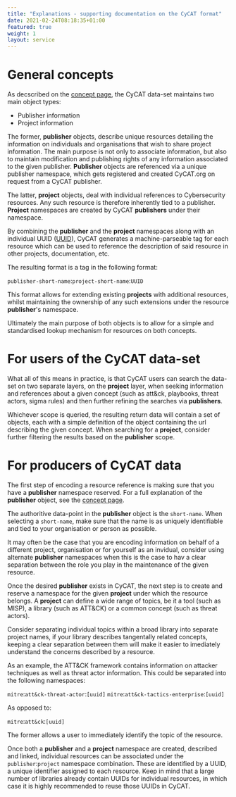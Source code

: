 ```yaml
---
title: "Explanations - supporting documentation on the CyCAT format"
date: 2021-02-24T08:18:35+01:00
featured: true
weight: 1
layout: service
---
```


# General concepts

As decscribed on the [concept page](https://https://cycat.org/concept/), the CyCAT data-set maintains two main object types:

* Publisher information
* Project information

The former, **publisher** objects, describe unique resources detailing the information on individuals and organisations that wish to share project information. The main purpose is not only to associate information, but also to maintain modification and publishing rights of any information associated to the given publisher. **Publisher** objects are referenced via a unique publisher namespace, which gets registered and created CyCAT.org on request from a CyCAT publisher.

The latter, **project** objects, deal with individual references to Cybersecurity resources. Any such resource is therefore inherently tied to a publisher. **Project** namespaces are created by CyCAT **publishers** under their namespace.

By combining the **publisher** and the **project** namespaces along with an individual UUID ([UUID](https://en.wikipedia.org/wiki/Universally_unique_identifier)), CyCAT generates a machine-parseable tag for each resource which can be used to reference the description of said resource in other projects, documentation, etc.

The resulting format is a tag in the following format:

`publisher-short-name`:`project-short-name`:`UUID`

This format allows for extending existing **projects** with additional resources, whilst maintaining the ownership of any such extensions under the resource **publisher**'s namespace.

Ultimately the main purpose of both objects is to allow for a simple and standardised lookup mechanism for resources on both concepts.

# For users of the CyCAT data-set

What all of this means in practice, is that CyCAT users can search the data-set on two separate layers, on the **project** layer, when seeking information and references about a given concept (such as att\&ck, playbooks, threat actors, sigma rules) and then further refining the searches via **publishers**.

Whichever scope is queried, the resulting return data will contain a set of objects, each with a simple definition of the object containing the url describing the given concept. When searching for a **project**, consider further filtering the results based on the **publisher** scope.


# For producers of CyCAT data

The first step of encoding a resource reference is making sure that you have a **publisher** namespace reserved. For a full explanation of the **publisher** object, see the [concept page](https://https://cycat.org/concept/).

The authoritive data-point in the **publisher** object is the `short-name`. When selecting a `short-name`, make sure that the name is as uniquely identifiable and tied to your organisation or person as possible.

It may often be the case that you are encoding information on behalf of a different project, organisation or for yourself as an invidual, consider using alternate **publisher** namespaces when this is the case to hav a clear separation between the role you play in the maintenance of the given resource.

Once the desired **publisher** exists in CyCAT, the next step is to create and reserve a namespace for the given **project** under which the resource belongs. A **project** can define a wide range of topics, be it a tool (such as MISP), a library (such as ATT\&CK) or a common concept (such as threat actors).

Consider separating individual topics within a broad library into separate project names, if your library describes tangentally related concepts, keeping a clear separation between them will make it easier to imediately understand the concerns described by a resource.

As an example, the ATT\&CK framework contains information on attacker techniques as well as threat actor information. This could be separated into the following namespaces:

`mitre`:`att&ck-threat-actor`:`[uuid]`
`mitre`:`att&ck-tactics-enterprise`:`[uuid]`

As opposed to:

`mitre`:`att&ck`:`[uuid]`

The former allows a user to immediately identify the topic of the resource.

Once both a **publisher** and a **project** namespace are created, described and linked, individual resources can be associated under the `publisher`:`project` namespace combination. These are identified by a UUID, a unique identifier assigned to each resource. Keep in mind that a large number of libraries already contain UUIDs for individual resources, in which case it is highly recommended to reuse those UUIDs in CyCAT.
